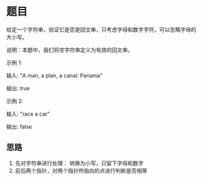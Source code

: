# 题目

给定一个字符串，验证它是否是回文串，只考虑字母和数字字符，可以忽略字母的大小写。

说明：本题中，我们将空字符串定义为有效的回文串。

示例 1:

输入: "A man, a plan, a canal: Panama"

输出: true

示例 2:

输入: "race a car"

输出: false

## 思路

1.  先对字符串进行处理： 转换为小写，只留下字母和数字
2.  前后两个指针，对两个指针所指向的点进行判断是否相等
